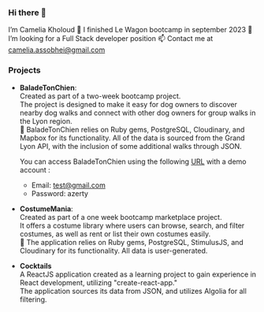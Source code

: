 ### Hi there 👋

I’m Camelia Kholoud
🚀 I finished Le Wagon bootcamp in september 2023
🌱 I’m looking for a Full Stack developer position
📫 Contact me at camelia.assobhei@gmail.com

### Projects

- **BaladeTonChien**: <br />
  Created as part of a two-week bootcamp project.<br />
  The project is designed to make it easy for dog owners to discover nearby dog walks and connect with other dog owners for group walks in the Lyon region.<br />
  📌 BaladeTonChien relies on Ruby gems, PostgreSQL, Cloudinary, and Mapbox for its functionality. All of the data is sourced from the Grand Lyon API, with the inclusion of some additional walks through JSON.

  You can access BaladeTonChien using the following [URL](https://balade-ton-chien-df0ea100d8e5.herokuapp.com/) with a demo account :
  - Email: test@gmail.com
  - Password: azerty

  
- **CostumeMania**: <br />
  Created as part of a one week bootcamp marketplace project.<br />
  It offers a costume library where users can browse, search, and filter costumes, as well as rent or list their own costumes easily. <br />
  📌 The application relies on Ruby gems, PostgreSQL, StimulusJS, and Cloudinary for its functionality. All data is user-generated.

- **Cocktails** <br />
   A ReactJS application created as a learning project to gain experience in React development, utilizing "create-react-app." <br />
   The application sources its data from JSON, and utilizes Algolia for all filtering.

  

